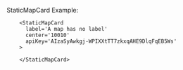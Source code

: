 StaticMapCard Example:

```example
    <StaticMapCard
      label='A map has no label'
      center='10010'
      apiKey='AIzaSyAwkgj-WPIXXtTT7zkxqAHE9DlqFqEB5Ws'
    >

    </StaticMapCard>
```
